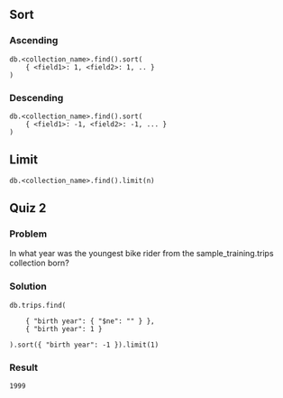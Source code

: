 ## Sort 

### Ascending

    db.<collection_name>.find().sort( 
        { <field1>: 1, <field2>: 1, .. }
    )

### Descending

    db.<collection_name>.find().sort( 
        { <field1>: -1, <field2>: -1, ... }
    )

## Limit

    db.<collection_name>.find().limit(n)

## Quiz 2

### Problem

In what year was the youngest bike rider from the sample_training.trips collection born?

### Solution

    db.trips.find(

        { "birth year": { "$ne": "" } }, 
        { "birth year": 1 }
        
    ).sort({ "birth year": -1 }).limit(1)

### Result
    1999